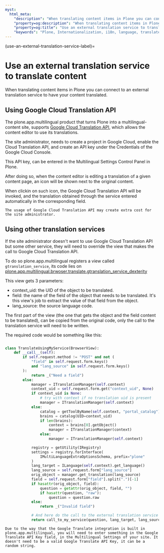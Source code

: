 ```yaml
---
myst:
  html_meta:
    "description": "When translating content items in Plone you can connect to an external translation service to have your content translated."
    "property=og:description": "When translating content items in Plone you can connect to an external translation service to have your content translated."
    "property=og:title": "Use an external translation service to translate content"
    "keywords": "Plone, Internationalization, i18n, language, translate, content, localization"
---
```


(use-an-external-translation-service-label)=

# Use an external translation service to translate content

When translating content items in Plone you can connect to an external translation service to have your content translated.


## Using Google Cloud Translation API

The plone.app.multilingual product that turns Plone into a multilingual-content site, supports [Google Cloud Translation API](https://cloud.google.com/translate/docs/reference/rest), which allows the content editor to use its translations.

The site administrator, needs to create a project in Google Cloud, enable the Cloud Translation API, and create an API key under the Credentials of the Google Cloud Console.

This API key, can be entered in the Multilingual Settings Control Panel in Plone.

After doing so, when the content editor is editing a translation of a given content page, an icon will be shown next to the original content.

When clickin on such icon, the Google Cloud Translation API will be invoked, and the translation obtained through the service entered automatically in the corresponding field.

```{note}
The usage of Google Cloud Translation API may create extra cost for the site administrator.
```


## Using other translation services

If the site administrator doesn't want to use Google Cloud Translation API but some other service, they will need to override the view that makes the call to Google Cloud Translation API.

To do so plone.app.multilingual registers a view called `gtranslation_service`, its code lies on [plone.app.multilingual.brwoser.translate.gtranslation_service_dexterity](https://github.com/plone/plone.app.multilingual/blob/master/src/plone/app/multilingual/browser/translate.py#L52)

This view gets 3 parameters:

- context_uid: the UID of the object to be translated.
- field: the name of the field of the object that needs to be translated. It's this view's job to extract the value of that field from the object.
- lang_source: the source language code.

The first part of the view (the one that gets the object and the field content to be translated), can be copied from the original code, only the call to the translation service will need to be written.

The required code would be something like this:

```python

class TranslateUsingMyService(BrowserView):
    def __call__(self):
        if self.request.method != "POST" and not (
            "field" in self.request.form.keys()
            and "lang_source" in self.request.form.keys()
        ):
            return _("Need a field")
        else:
            manager = ITranslationManager(self.context)
            context_uid = self.request.form.get("context_uid", None)
            if context_uid is None:
                # try with context if no translation uid is present
                manager = ITranslationManager(self.context)
            else:
                catalog = getToolByName(self.context, "portal_catalog")
                brains = catalog(UID=context_uid)
                if len(brains):
                    context = brains[0].getObject()
                    manager = ITranslationManager(context)
                else:
                    manager = ITranslationManager(self.context)

            registry = getUtility(IRegistry)
            settings = registry.forInterface(
                IMultiLanguageExtraOptionsSchema, prefix="plone"
            )
            lang_target = ILanguage(self.context).get_language()
            lang_source = self.request.form["lang_source"]
            orig_object = manager.get_translation(lang_source)
            field = self.request.form["field"].split(".")[-1]
            if hasattr(orig_object, field):
                question = getattr(orig_object, field, "")
                if hasattr(question, "raw"):
                    question = question.raw
            else:
                return _("Invalid field")

            # And here do the call to the external translation service
            return call_to_my_service(question, lang_target, lang_source)
```


```{note}
Due to the way that the Google Translate integration is built in plone.app.multilingual, you will need to enter something in the Google Translate API Key field, in the Multilingual Settings of your site. It doesn't need to be a valid Google Translate API Key, it can be a random string.
```
